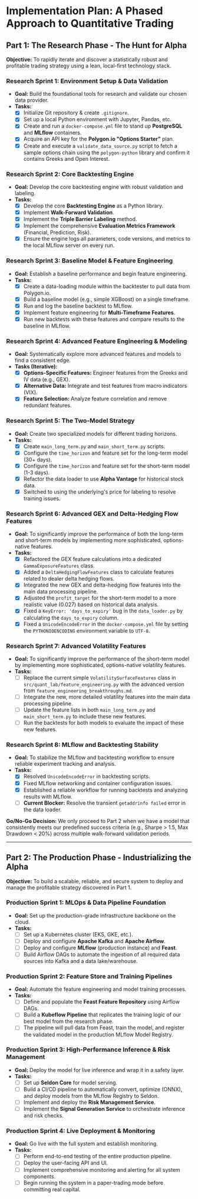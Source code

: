 # Implementation Plan: A Phased Approach to Quantitative Trading

## Part 1: The Research Phase - The Hunt for Alpha

**Objective:** To rapidly iterate and discover a statistically robust and profitable trading strategy using a lean, local-first technology stack.

### Research Sprint 1: Environment Setup & Data Validation

-   **Goal:** Build the foundational tools for research and validate our chosen data provider.
-   **Tasks:**
    -   [x] Initialize Git repository & create `.gitignore`.
    -   [x] Set up a local Python environment with Jupyter, Pandas, etc.
    -   [x] Create and run a `docker-compose.yml` file to stand up **PostgreSQL** and **MLflow** containers.
    -   [x] Acquire an API key for the **Polygon.io "Options Starter"** plan.
    -   [x] Create and execute a `validate_data_source.py` script to fetch a sample options chain using the `polygon-python` library and confirm it contains Greeks and Open Interest.

### Research Sprint 2: Core Backtesting Engine

-   **Goal:** Develop the core backtesting engine with robust validation and labeling.
-   **Tasks:**
    -   [x] Develop the core **Backtesting Engine** as a Python library.
    -   [x] Implement **Walk-Forward Validation**.
    -   [x] Implement the **Triple Barrier Labeling** method.
    -   [x] Implement the comprehensive **Evaluation Metrics Framework** (Financial, Prediction, Risk).
    -   [x] Ensure the engine logs all parameters, code versions, and metrics to the local MLflow server on every run.

### Research Sprint 3: Baseline Model & Feature Engineering

-   **Goal:** Establish a baseline performance and begin feature engineering.
-   **Tasks:**
    -   [x] Create a data-loading module within the backtester to pull data from Polygon.io.
    -   [x] Build a baseline model (e.g., simple XGBoost) on a single timeframe.
    -   [x] Run and log the baseline backtest to MLflow.
    -   [x] Implement feature engineering for **Multi-Timeframe Features**.
    -   [x] Run new backtests with these features and compare results to the baseline in MLflow.

### Research Sprint 4: Advanced Feature Engineering & Modeling

-   **Goal:** Systematically explore more advanced features and models to find a consistent edge.
-   **Tasks (Iterative):**
    -   [x] **Options-Specific Features:** Engineer features from the Greeks and IV data (e.g., GEX).
    -   [x] **Alternative Data:** Integrate and test features from macro indicators (VIX).
    -   [x] **Feature Selection:** Analyze feature correlation and remove redundant features.

### Research Sprint 5: The Two-Model Strategy

-   **Goal:** Create two specialized models for different trading horizons.
-   **Tasks:**
    -   [x] Create `main_long_term.py` and `main_short_term.py` scripts.
    -   [x] Configure the `time_horizon` and feature set for the long-term model (30+ days).
    -   [x] Configure the `time_horizon` and feature set for the short-term model (1-3 days).
    -   [x] Refactor the data loader to use **Alpha Vantage** for historical stock data.
    -   [x] Switched to using the underlying's price for labeling to resolve training issues.

### Research Sprint 6: Advanced GEX and Delta-Hedging Flow Features

-   **Goal:** To significantly improve the performance of both the long-term and short-term models by implementing more sophisticated, options-native features.
-   **Tasks:**
    -   [x] Refactored the GEX feature calculations into a dedicated `GammaExposureFeatures` class.
    -   [x] Added a `DeltaHedgingFlowFeatures` class to calculate features related to dealer delta hedging flows.
    -   [x] Integrated the new GEX and delta-hedging flow features into the main data processing pipeline.
    -   [x] Adjusted the `profit_target` for the short-term model to a more realistic value (0.027) based on historical data analysis.
    -   [x] Fixed a `KeyError: 'days_to_expiry'` bug in the `data_loader.py` by calculating the `days_to_expiry` column.
    -   [x] Fixed a `UnicodeEncodeError` in the `docker-compose.yml` file by setting the `PYTHONIOENCODING` environment variable to `UTF-8`.

### Research Sprint 7: Advanced Volatility Features

-   **Goal:** To significantly improve the performance of the short-term model by implementing more sophisticated, options-native volatility features.
-   **Tasks:**
    -   [ ] Replace the current simple `VolatilitySurfaceFeatures` class in `src/quant_lab/feature_engineering.py` with the advanced version from `feature_engineering_breakthroughs.md`.
    -   [ ] Integrate the new, more detailed volatility features into the main data processing pipeline.
    -   [ ] Update the feature lists in both `main_long_term.py` and `main_short_term.py` to include these new features.
    -   [ ] Run the backtests for both models to evaluate the impact of these new features.

### Research Sprint 8: MLflow and Backtesting Stability

-   **Goal:** To stabilize the MLflow and backtesting workflow to ensure reliable experiment tracking and analysis.
-   **Tasks:**
    -   [x] Resolved `UnicodeEncodeError` in backtesting scripts.
    -   [x] Fixed MLflow networking and container configuration issues.
    -   [x] Established a reliable workflow for running backtests and analyzing results with MLflow.
    -   [ ] **Current Blocker:** Resolve the transient `getaddrinfo failed` error in the data loader.

**Go/No-Go Decision:** We only proceed to Part 2 when we have a model that consistently meets our predefined success criteria (e.g., Sharpe > 1.5, Max Drawdown < 20%) across multiple walk-forward validation periods.

---

## Part 2: The Production Phase - Industrializing the Alpha

**Objective:** To build a scalable, reliable, and secure system to deploy and manage the profitable strategy discovered in Part 1.

### Production Sprint 1: MLOps & Data Pipeline Foundation

-   **Goal:** Set up the production-grade infrastructure backbone on the cloud.
-   **Tasks:**
    -   [ ] Set up a Kubernetes cluster (EKS, GKE, etc.).
    -   [ ] Deploy and configure **Apache Kafka** and **Apache Airflow**.
    -   [ ] Deploy and configure **MLflow** (production instance) and **Feast**.
    -   [ ] Build Airflow DAGs to automate the ingestion of all required data sources into Kafka and a data lake/warehouse.

### Production Sprint 2: Feature Store and Training Pipelines

-   **Goal:** Automate the feature engineering and model training processes.
-   **Tasks:**
    -   [ ] Define and populate the **Feast Feature Repository** using Airflow DAGs.
    -   [ ] Build a **Kubeflow Pipeline** that replicates the training logic of our best model from the research phase.
    -   [ ] The pipeline will pull data from Feast, train the model, and register the validated model in the production MLflow Model Registry.

### Production Sprint 3: High-Performance Inference & Risk Management

-   **Goal:** Deploy the model for live inference and wrap it in a safety layer.
-   **Tasks:**
    -   [ ] Set up **Seldon Core** for model serving.
    -   [ ] Build a CI/CD pipeline to automatically convert, optimize (ONNX), and deploy models from the MLflow Registry to Seldon.
    -   [ ] Implement and deploy the **Risk Management Service**.
    -   [ ] Implement the **Signal Generation Service** to orchestrate inference and risk checks.

### Production Sprint 4: Live Deployment & Monitoring

-   **Goal:** Go live with the full system and establish monitoring.
-   **Tasks:**
    -   [ ] Perform end-to-end testing of the entire production pipeline.
    -   [ ] Deploy the user-facing API and UI.
    -   [ ] Implement comprehensive monitoring and alerting for all system components.
    -   [ ] Begin running the system in a paper-trading mode before committing real capital.